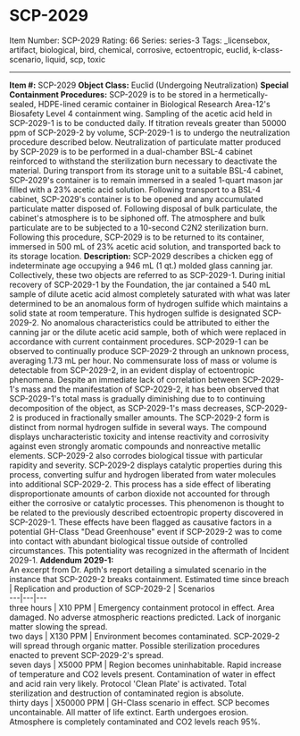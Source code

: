 # SCP-2029
Item Number: SCP-2029
Rating: 66
Series: series-3
Tags: _licensebox, artifact, biological, bird, chemical, corrosive, ectoentropic, euclid, k-class-scenario, liquid, scp, toxic

---

**Item #:** SCP-2029
**Object Class:** Euclid (Undergoing Neutralization)
**Special Containment Procedures:** SCP-2029 is to be stored in a hermetically-sealed, HDPE-lined ceramic container in Biological Research Area-12's Biosafety Level 4 containment wing. Sampling of the acetic acid held in SCP-2029-1 is to be conducted daily. If titration reveals greater than 50000 ppm of SCP-2029-2 by volume, SCP-2029-1 is to undergo the neutralization procedure described below.
Neutralization of particulate matter produced by SCP-2029 is to be performed in a dual-chamber BSL-4 cabinet reinforced to withstand the sterilization burn necessary to deactivate the material. During transport from its storage unit to a suitable BSL-4 cabinet, SCP-2029's container is to remain immersed in a sealed 1-quart mason jar filled with a 23% acetic acid solution.
Following transport to a BSL-4 cabinet, SCP-2029's container is to be opened and any accumulated particulate matter disposed of. Following disposal of bulk particulate, the cabinet's atmosphere is to be siphoned off. The atmosphere and bulk particulate are to be subjected to a 10-second C2N2 sterilization burn. Following this procedure, SCP-2029 is to be returned to its container, immersed in 500 mL of 23% acetic acid solution, and transported back to its storage location.
**Description:** SCP-2029 describes a chicken egg of indeterminate age occupying a 946 mL (1 qt.) molded glass canning jar. Collectively, these two objects are referred to as SCP-2029-1. During initial recovery of SCP-2029-1 by the Foundation, the jar contained a 540 mL sample of dilute acetic acid almost completely saturated with what was later determined to be an anomalous form of hydrogen sulfide which maintains a solid state at room temperature. This hydrogen sulfide is designated SCP-2029-2. No anomalous characteristics could be attributed to either the canning jar or the dilute acetic acid sample, both of which were replaced in accordance with current containment procedures.
SCP-2029-1 can be observed to continually produce SCP-2029-2 through an unknown process, averaging 1.73 mL per hour. No commensurate loss of mass or volume is detectable from SCP-2029-2, in an evident display of ectoentropic phenomena. Despite an immediate lack of correlation between SCP-2029-1's mass and the manifestation of SCP-2029-2, it has been observed that SCP-2029-1's total mass is gradually diminishing due to to continuing decomposition of the object, as SCP-2029-1's mass decreases, SCP-2029-2 is produced in fractionally smaller amounts.
The SCP-2029-2 form is distinct from normal hydrogen sulfide in several ways. The compound displays uncharacteristic toxicity and intense reactivity and corrosivity against even strongly aromatic compounds and nonreactive metallic elements. SCP-2029-2 also corrodes biological tissue with particular rapidity and severity.
SCP-2029-2 displays catalytic properties during this process, converting sulfur and hydrogen liberated from water molecules into additional SCP-2029-2. This process has a side effect of liberating disproportionate amounts of carbon dioxide not accounted for through either the corrosive or catalytic processes. This phenomenon is thought to be related to the previously described ectoentropic property discovered in SCP-2029-1.
These effects have been flagged as causative factors in a potential GH-Class "Dead Greenhouse" event if SCP-2029-2 was to come into contact with abundant biological tissue outside of controlled circumstances. This potentiality was recognized in the aftermath of Incident 2029-1.
**Addendum 2029-1:**  
An excerpt from Dr. Apth's report detailing a simulated scenario in the instance that SCP-2029-2 breaks containment.
Estimated time since breach | Replication and production of SCP-2029-2 | Scenarios  
---|---|---  
three hours | X10 PPM | Emergency containment protocol in effect. Area damaged. No adverse atmospheric reactions predicted. Lack of inorganic matter slowing the spread.  
two days | X130 PPM | Environment becomes contaminated. SCP-2029-2 will spread through organic matter. Possible sterilization procedures enacted to prevent SCP-2029-2's spread.  
seven days | X5000 PPM | Region becomes uninhabitable. Rapid increase of temperature and CO2 levels present. Contamination of water in effect and acid rain very likely. Protocol 'Clean Plate' is activated. Total sterilization and destruction of contaminated region is absolute.  
thirty days | X50000 PPM | GH-Class scenario in effect. SCP becomes uncontainable. All matter of life extinct. Earth undergoes erosion. Atmosphere is completely contaminated and CO2 levels reach 95%.